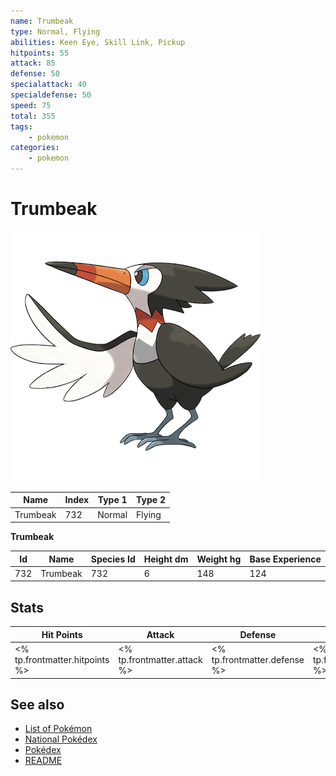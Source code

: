 ```yaml
---
name: Trumbeak
type: Normal, Flying
abilities: Keen Eye, Skill Link, Pickup
hitpoints: 55
attack: 85
defense: 50
specialattack: 40
specialdefense: 50
speed: 75
total: 355
tags:
    - pokemon
categories:
    - pokemon
---
```


# Trumbeak


![Trumbeak](images/732.png)

| **Name** | **Index** | **Type 1** | **Type 2** |
|----|----|----|----|
| Trumbeak | 732 | Normal | Flying  |

**Trumbeak** 




| **Id** | **Name** | **Species Id** | **Height dm** | **Weight hg** | **Base Experience** |
|--------|----------|----------------|------------|------------|---------------------|
| 732 | Trumbeak | 732 | 6 | 148 | 124 |



## Stats

| **Hit Points** | **Attack** | **Defense** | **Special Attack** | **Special Defense** | **Speed** | **Total** |
|----------------|------------|-------------|--------------------|---------------------|-----------|-----------|
| <% tp.frontmatter.hitpoints %> | <% tp.frontmatter.attack %> | <% tp.frontmatter.defense %> | <% tp.frontmatter.specialattack %> | <% tp.frontmatter.specialdefense %> | <% tp.frontmatter.speed %> | <% tp.frontmatter.total %> |

## See also

- [List of Pokémon](../pokemon.md)
- [National Pokédex](../national_pokedex.md)
- [Pokédex](../pokedex.md)
- [README](../README.md)
